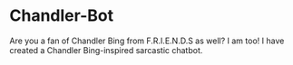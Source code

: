 # Chandler-Bot
Are you a fan of Chandler Bing from F.R.I.E.N.D.S as well? I am too! I have created a Chandler Bing-inspired sarcastic chatbot.
